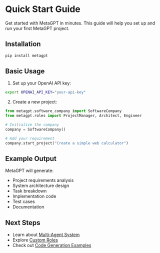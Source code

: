 # Quick Start Guide

Get started with MetaGPT in minutes. This guide will help you set up and run your first MetaGPT project.

## Installation

```bash
pip install metagpt
```

## Basic Usage

1. Set up your OpenAI API key:

```bash
export OPENAI_API_KEY="your-api-key"
```

2. Create a new project:

```python
from metagpt.software_company import SoftwareCompany
from metagpt.roles import ProjectManager, Architect, Engineer

# Initialize the company
company = SoftwareCompany()

# Add your requirement
company.start_project("Create a simple web calculator")
```

## Example Output

MetaGPT will generate:
- Project requirements analysis
- System architecture design
- Task breakdown
- Implementation code
- Test cases
- Documentation

## Next Steps

- Learn about [Multi-Agent System](/metagpt/multi-agent)
- Explore [Custom Roles](/metagpt/custom-roles)
- Check out [Code Generation Examples](/metagpt/code-generation)